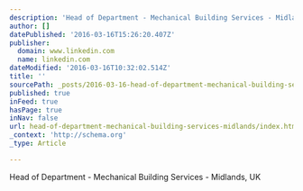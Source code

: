 ```yaml
---
description: 'Head of Department - Mechanical Building Services - Midlands, UK'
author: []
datePublished: '2016-03-16T15:26:20.407Z'
publisher:
  domain: www.linkedin.com
  name: linkedin.com
dateModified: '2016-03-16T10:32:02.514Z'
title: ''
sourcePath: _posts/2016-03-16-head-of-department-mechanical-building-services-midlands.md
published: true
inFeed: true
hasPage: true
inNav: false
url: head-of-department-mechanical-building-services-midlands/index.html
_context: 'http://schema.org'
_type: Article

---
```

Head of Department - Mechanical Building Services - Midlands, UK